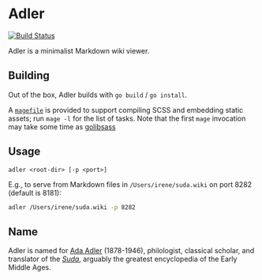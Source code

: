 # Adler

[![Build Status](https://travis-ci.org/dmoles/adler.svg?branch=main)](https://travis-ci.org/dmoles/adler)

Adler is a minimalist Markdown wiki viewer.

## Building

Out of the box, Adler builds with `go build` / `go install`.

A [`magefile`](https://magefile.org) is provided to support compiling SCSS
and embedding static assets; run `mage -l` for the list of tasks. Note that
the first `mage` invocation may take some time as [golibsass](https://github.com/bep/golibsass) 

## Usage

```
adler <root-dir> [-p <port>]
```

E.g., to serve from Markdown files in `/Users/irene/suda.wiki` on port 8282
(default is 8181):

```sh
adler /Users/irene/suda.wiki -p 8282
```

## Name

Adler is named for [Ada Adler](https://en.wikipedia.org/wiki/Ada_Adler)
(1878-1946), philologist, classical scholar, and translator of the
[_Suda_](https://en.wikipedia.org/wiki/Suda), arguably the greatest
encyclopedia of the Early Middle Ages.
